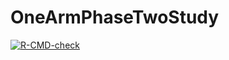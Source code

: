 
<!-- README.md is generated from README.Rmd. Please edit that file -->

# OneArmPhaseTwoStudy

<!-- badges: start -->

[![R-CMD-check](https://github.com/imbi-heidelberg/OneArmPhaseTwoStudy/workflows/R-CMD-check/badge.svg)](https://github.com/imbi-heidelberg/OneArmPhaseTwoStudy/actions)
<!-- badges: end -->
